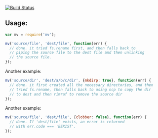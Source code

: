 [![Build Status](https://secure.travis-ci.org/andrewrk/node-mv.png)](http://travis-ci.org/andrewrk/node-mv)

Usage:
------

```js
var mv = require('mv');

mv('source/file', 'dest/file', function(err) {
  // done. it tried fs.rename first, and then falls back to
  // piping the source file to the dest file and then unlinking
  // the source file.
});
```

Another example:

```js
mv('source/dir', 'dest/a/b/c/dir', {mkdirp: true}, function(err) {
  // done. it first created all the necessary directories, and then
  // tried fs.rename, then falls back to using ncp to copy the dir
  // to dest and then rimraf to remove the source dir
});
```

Another example:

```js
mv('source/file', 'dest/file', {clobber: false}, function(err) {
  // done. If 'dest/file' exists, an error is returned
  // with err.code === 'EEXIST'.
});
```
